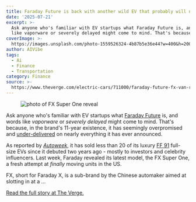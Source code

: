 ```yaml
---
title: Faraday Future is back with another wild EV that probably will never get made
date: '2025-07-21'
excerpt: >-
  Ask anyone who's familiar with EV startups what Faraday Future is, and words
  like vaporware or severely delayed might come to mind. That's because, in...
coverImage: >-
  https://images.unsplash.com/photo-1559526324-4b87b5e36e44?w=400&h=200&fit=crop&auto=format
author: AIVibe
tags:
  - Ai
  - Finance
  - Transportation
category: Finance
source: >-
  https://www.theverge.com/electric-cars/711000/faraday-future-fx-van-reveal-ai-face-grille
---
```


											

						
<figure>

<img alt="photo of FX Super One reveal" data-caption="" data-portal-copyright="Photo: Peter Nelson / The Verge" data-has-syndication-rights="1" src="https://platform.theverge.com/wp-content/uploads/sites/2/2025/07/PNFF3.jpeg?quality=90&#038;strip=all&#038;crop=0,0,100,100" />
	<figcaption>
		</figcaption>
</figure>
<p class="has-text-align-none">Ask anyone who's familiar with EV startups what <a href="https://www.theverge.com/2018/11/13/18088438/faraday-future-electric-cars-ev-news-layoffs-bankruptcy/archives/3">Faraday Future</a> is, and words like <em>vaporware</em> or <em>severely delayed</em> might come to mind. That's because, in the brand's 11-year existence, it has seemingly overpromised and <a href="https://www.theverge.com/transportation/2017/12/12/16651026/faraday-future-investigation-money-debt-finances-yueting">under-delivered</a> on nearly everything it has ever announced. </p>
<p class="has-text-align-none">As reported by <a href="https://www.autoweek.com/news/a65187092/faraday-future-production-financial-outlook/"><em>Autoweek</em></a>, it has sold less than 20 of its luxury <a href="https://www.theverge.com/2022/2/25/22950680/faraday-future-electric-car-production-intent-milestone">FF 91</a> full-size EVs since it debuted two years ago - mostly to investors and celebrity influencers. Last week, Faraday revealed its latest model, the FX Super One, a fresh attempt at <em>finally</em> moving units in the US.</p>
<p class="has-text-align-none">FX, short for Faraday X, is a sub-brand by the Chinese automaker aimed at slotting in at a  …</p>
<p><a href="https://www.theverge.com/electric-cars/711000/faraday-future-fx-van-reveal-ai-face-grille">Read the full story at The Verge.</a></p>
						
									
